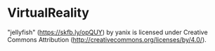 # VirtualReality





"jellyfish" (https://skfb.ly/opQUY) by yanix is licensed under Creative Commons Attribution (http://creativecommons.org/licenses/by/4.0/).